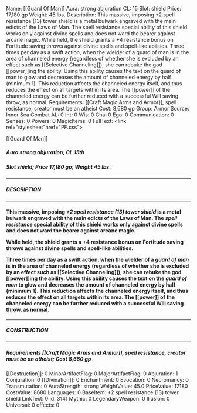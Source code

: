 Name: [[Guard Of Man]]
Aura: strong abjuration
CL: 15
Slot: shield
Price: 17,180 gp
Weight: 45 lbs.
Description: This massive, imposing +2 spell resistance (13) tower shield is a metal bulwark engraved with the main edicts of the Laws of Man. The spell resistance special ability of this shield works only against divine spells and does not ward the bearer against arcane magic. While held, the shield grants a +4 resistance bonus on Fortitude saving throws against divine spells and spell-like abilities. Three times per day as a swift action, when the wielder of a guard of man is in the area of channeled energy (regardless of whether she is excluded by an effect such as [[Selective Channeling]]), she can rebuke the god [[power]]ing the ability. Using this ability causes the text on the guard of man to glow and decreases the amount of channeled energy by half (minimum 1). This reduction affects the channeled energy itself, and thus reduces the effect on all targets within its area. The [[power]] of the channeled energy can be further reduced with a successful Will saving throw, as normal.
Requirements: [[Craft Magic Arms and Armor]], spell resistance, creator must be an atheist
Cost: 8,680 gp
Group: Armor
Source: Inner Sea Combat
AL: 0
Int: 0
Wis: 0
Cha: 0
Ego: 0
Communication: 0
Senses: 0
Powers: 0
MagicItems: 0
FullText: <link rel="stylesheet"href="PF.css"><div class="heading"><p class="alignleft">[[Guard Of Man]]</p><div style="clear: both;"></div></div><div><h5><b>Aura </b>strong abjuration; <b>CL </b>15th</h5><h5><b>Slot </b>shield; <b>Price </b>17,180 gp; <b>Weight </b>45 lbs.</h5></div><hr/><div><h5><b>DESCRIPTION</b></h5></div><hr/><div><h4><p>This massive, imposing <i>+2 <i>spell resistance</i> (13) tower shield</i> is a metal bulwark engraved with the main edicts of the Laws of Man. The <i>spell resistance</i> special ability of this shield works only against divine spells and does not ward the bearer against arcane magic.</p><p>While held, the shield grants a +4 resistance bonus on Fortitude saving throws against divine spells and spell-like abilities.</p><p>Three times per day as a swift action, when the wielder of a <i>guard of man</i> is in the area of channeled energy (regardless of whether she is excluded by an effect such as [[Selective Channeling]]), she can rebuke the god [[power]]ing the ability. Using this ability causes the text on the <i>guard of man</i> to glow and decreases the amount of channeled energy by half (minimum 1). This reduction affects the channeled energy itself, and thus reduces the effect on all targets within its area. The [[power]] of the channeled energy can be further reduced with a successful Will saving throw, as normal.</p></h4></div><hr/><div><h5><b>CONSTRUCTION</b></h5></div><hr/><div><h5><b>Requirements </b>[[Craft Magic Arms and Armor]], <i>spell resistance</i>, creator must be an atheist; <b>Cost </b>8,680 gp</h5></div>
[[Destruction]]: 0
MinorArtifactFlag: 0
MajorArtifactFlag: 0
Abjuration: 1
Conjuration: 0
[[Divination]]: 0
Enchantment: 0
Evocation: 0
Necromancy: 0
Transmutation: 0
AuraStrength: strong
WeightValue: 45.0
PriceValue: 17180
CostValue: 8680
Languages: 0
BaseItem: +2 spell resistance (13) tower shield
LinkText: 0
id: 3141
Mythic: 0
LegendaryWeapon: 0
Illusion: 0
Universal: 0
effects: 0

